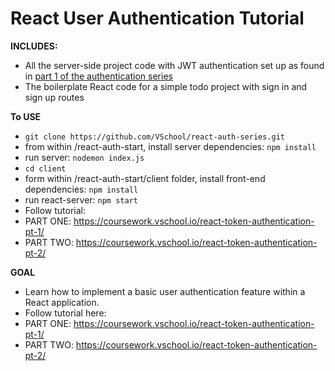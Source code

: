 React User Authentication Tutorial
==================================

**INCLUDES:**
* All the server-side project code with JWT authentication set up as found in [part 1 of the authentication series](https://coursework.vschool.io/token-auth-with-jwts-part1/)
* The boilerplate React code for a simple todo project with sign in and sign up routes

**To USE**

- `git clone https://github.com/VSchool/react-auth-series.git`
- from within /react-auth-start, install server dependencies: `npm install`
- run server: `nodemon index.js`
- `cd client`
- form within /react-auth-start/client folder, install front-end dependencies: `npm install`
- run react-server: `npm start`
- Follow tutorial: 
- PART ONE: https://coursework.vschool.io/react-token-authentication-pt-1/
- PART TWO: https://coursework.vschool.io/react-token-authentication-pt-2/

**GOAL**
- Learn how to implement a basic user authentication feature within a React application.
- Follow tutorial here: 
- PART ONE: https://coursework.vschool.io/react-token-authentication-pt-1/
- PART TWO: https://coursework.vschool.io/react-token-authentication-pt-2/
